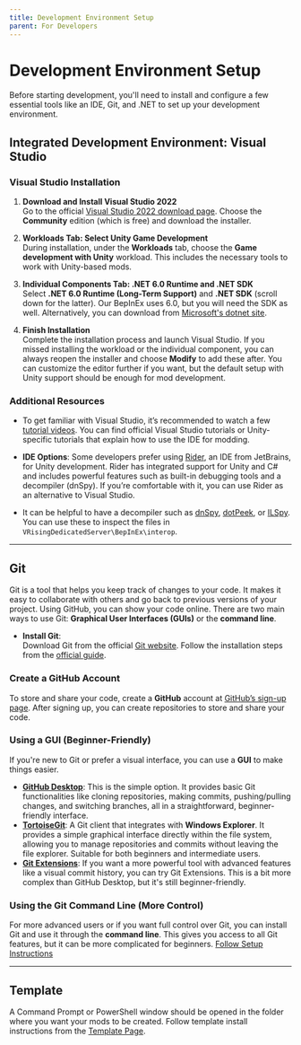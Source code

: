 ```yaml
---
title: Development Environment Setup
parent: For Developers
---
```


# Development Environment Setup

Before starting development, you'll need to install and configure a few essential tools like an IDE, Git, and .NET to set up your development environment.

## Integrated Development Environment: Visual Studio

### Visual Studio Installation

1. **Download and Install Visual Studio 2022**  
   Go to the official [Visual Studio 2022 download page](https://visualstudio.microsoft.com/). Choose the **Community** edition (which is free) and download the installer.

2. **Workloads Tab: Select Unity Game Development**  
   During installation, under the **Workloads** tab, choose the **Game development with Unity** workload. This includes the necessary tools to work with Unity-based mods. 

3. **Individual Components Tab: .NET 6.0 Runtime and .NET SDK**  
   Select **.NET 6.0 Runtime (Long-Term Support)** and **.NET SDK** (scroll down for the latter). Our BepInEx uses 6.0, but you will need the SDK as well. Alternatively, you can download from [Microsoft's dotnet site](https://dotnet.microsoft.com/en-us/download/dotnet/6.0).

4. **Finish Installation**  
   Complete the installation process and launch Visual Studio. If you missed installing the workload or the individual component, you can always reopen the installer and choose **Modify** to add these after. You can customize the editor further if you want, but the default setup with Unity support should be enough for mod development.


### Additional Resources

- To get familiar with Visual Studio, it’s recommended to watch a few [tutorial videos](https://www.youtube.com/watch?v=VcU2HGsxeII). You can find official Visual Studio tutorials or Unity-specific tutorials that explain how to use the IDE for modding.

- **IDE Options**: Some developers prefer using [Rider](https://www.jetbrains.com/rider/), an IDE from JetBrains, for Unity development. Rider has integrated support for Unity and C# and includes powerful features such as built-in debugging tools and a decompiler (dnSpy). If you’re comfortable with it, you can use Rider as an alternative to Visual Studio.
- It can be helpful to have a decompiler such as [dnSpy](https://dnspy.org/), [dotPeek](https://www.jetbrains.com/decompiler/), or [ILSpy](https://github.com/icsharpcode/ILSpy#ilspy-------). You can use these to inspect the files in `VRisingDedicatedServer\BepInEx\interop`.

--- 

## Git
Git is a tool that helps you keep track of changes to your code. It makes it easy to collaborate with others and go back to previous versions of your project. Using GitHub, you can show your code online. There are two main ways to use Git: **Graphical User Interfaces (GUIs)** or the **command line**.
- **Install Git**:  
  Download Git from the official [Git website](https://git-scm.com/downloads). Follow the installation steps from the [official guide](https://git-scm.com/book/en/v2/Getting-Started-Installing-Git).
### Create a GitHub Account

To store and share your code, create a **GitHub** account at [GitHub’s sign-up page](https://github.com/join). After signing up, you can create repositories to store and share your code.


### **Using a GUI (Beginner-Friendly)**

If you're new to Git or prefer a visual interface, you can use a **GUI** to make things easier.

- **[GitHub Desktop](https://desktop.github.com/)**: This is the simple option. It provides basic Git functionalities like cloning repositories, making commits, pushing/pulling changes, and switching branches, all in a straightforward, beginner-friendly interface.
- **[TortoiseGit](https://tortoisegit.org/)**: A Git client that integrates with **Windows Explorer**. It provides a simple graphical interface directly within the file system, allowing you to manage repositories and commits without leaving the file explorer. Suitable for both beginners and intermediate users.  
- **[Git Extensions](https://gitextensions.github.io/)**: If you want a more powerful tool with advanced features like a visual commit history, you can try Git Extensions. This is a bit more complex than GitHub Desktop, but it's still beginner-friendly.

### **Using the Git Command Line (More Control)**

For more advanced users or if you want full control over Git, you can install Git and use it through the **command line**. This gives you access to all Git features, but it can be more complicated for beginners. [Follow Setup Instructions](https://git-scm.com/book/en/v2/Getting-Started-First-Time-Git-Setup)


---

## Template
A Command Prompt or PowerShell window should be opened in the folder where you want your mods to be created. Follow template install instructions from the [Template Page](https://wiki.vrisingmods.com/dev/template.html).

